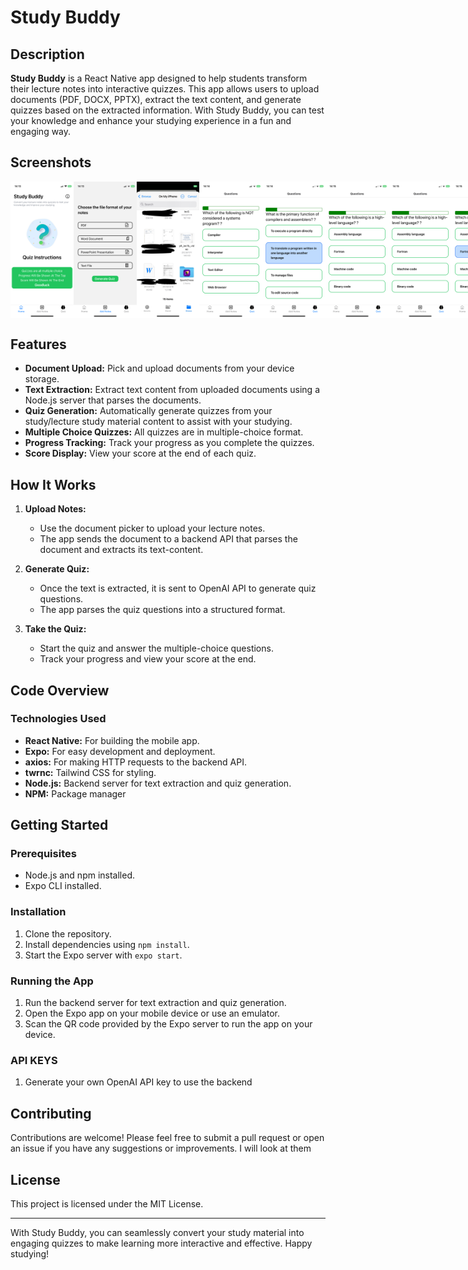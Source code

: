 
# Study Buddy

## Description

**Study Buddy** is a React Native app designed to help students transform their lecture notes into interactive quizzes. This app allows users to upload documents (PDF, DOCX, PPTX), extract the text content, and generate quizzes based on the extracted information. With Study Buddy, you can test your knowledge and enhance your studying experience in a fun and engaging way.


## Screenshots

<div style="display:flex;" >

<img src="/assets/screenshots/1.PNG" width="20%" >
<img src="/assets/screenshots/2.PNG" width="20%" >
<img src="/assets/screenshots/3.jpg" width="20%" >
<img src="/assets/screenshots/4.PNG" width="20%" >
<img src="/assets/screenshots/5.PNG" width="20%" >
<img src="/assets/screenshots/6.PNG" width="20%" >
<img src="/assets/screenshots/6.PNG" width="20%" >
<img src="/assets/screenshots/7.PNG" width="20%" >
<img src="/assets/screenshots/8.PNG" width="20%" >
<img src="/assets/screenshots/9.PNG" width="20%" >
<img src="/assets/screenshots/10.PNG" width="20%" >

</div>

## Features

- **Document Upload:** Pick and upload documents from your device storage.
- **Text Extraction:** Extract text content from uploaded documents using a Node.js server that parses the documents.
- **Quiz Generation:** Automatically generate quizzes from your study/lecture study material content to assist with your studying.
- **Multiple Choice Quizzes:** All quizzes are in multiple-choice format.
- **Progress Tracking:** Track your progress as you complete the quizzes.
- **Score Display:** View your score at the end of each quiz.

## How It Works

1. **Upload Notes:**

   - Use the document picker to upload your lecture notes.
   - The app sends the document to a backend API that parses the document and extracts its text-content.

2. **Generate Quiz:**

   - Once the text is extracted, it is sent to OpenAI API to generate quiz questions.
   - The app parses the quiz questions into a structured format.

3. **Take the Quiz:**
   - Start the quiz and answer the multiple-choice questions.
   - Track your progress and view your score at the end.

## Code Overview

### Technologies Used

- **React Native:** For building the mobile app.
- **Expo:** For easy development and deployment.
- **axios:** For making HTTP requests to the backend API.
- **twrnc:** Tailwind CSS for styling.
- **Node.js:** Backend server for text extraction and quiz generation.
- **NPM:** Package manager

## Getting Started

### Prerequisites

- Node.js and npm installed.
- Expo CLI installed.

### Installation

1. Clone the repository.
2. Install dependencies using `npm install`.
3. Start the Expo server with `expo start`.

### Running the App

1. Run the backend server for text extraction and quiz generation.
2. Open the Expo app on your mobile device or use an emulator.
3. Scan the QR code provided by the Expo server to run the app on your device.

### API KEYS

1. Generate your own OpenAI API key to use the backend

## Contributing

Contributions are welcome! Please feel free to submit a pull request or open an issue if you have any suggestions or improvements. I will look at them

## License

This project is licensed under the MIT License.

---

With Study Buddy, you can seamlessly convert your study material into engaging quizzes to make learning more interactive and effective. Happy studying!


